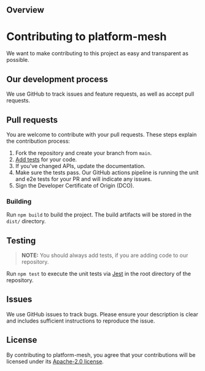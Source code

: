 ## Overview

# Contributing to platform-mesh

We want to make contributing to this project as easy and transparent as possible.

## Our development process

We use GitHub to track issues and feature requests, as well as accept pull requests.

## Pull requests

You are welcome to contribute with your pull requests. These steps explain the contribution process:

1. Fork the repository and create your branch from `main`.
1. [Add tests](#testing) for your code.
1. If you've changed APIs, update the documentation.
1. Make sure the tests pass. Our GitHub actions pipeline is running the unit and e2e tests for your PR and will indicate any issues.
1. Sign the Developer Certificate of Origin (DCO).

### Building

Run `npm build` to build the project.
The build artifacts will be stored in the `dist/` directory.

## Testing

> **NOTE:** You should always add tests, if you are adding code to our repository.

Run `npm test` to execute the unit tests via [Jest](https://jestjs.io/) in the root directory of the repository.

## Issues

We use GitHub issues to track bugs. Please ensure your description is
clear and includes sufficient instructions to reproduce the issue.

## License

By contributing to platform-mesh, you agree that your contributions will be licensed
under its [Apache-2.0 license](LICENSES).
